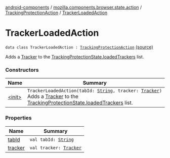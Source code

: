 [android-components](../../../index.md) / [mozilla.components.browser.state.action](../../index.md) / [TrackingProtectionAction](../index.md) / [TrackerLoadedAction](./index.md)

# TrackerLoadedAction

`data class TrackerLoadedAction : `[`TrackingProtectionAction`](../index.md) [(source)](https://github.com/mozilla-mobile/android-components/blob/master/components/browser/state/src/main/java/mozilla/components/browser/state/action/BrowserAction.kt#L274)

Adds a [Tracker](../../../mozilla.components.concept.engine.content.blocking/-tracker/index.md) to the [TrackingProtectionState.loadedTrackers](../../../mozilla.components.browser.state.state/-tracking-protection-state/loaded-trackers.md) list.

### Constructors

| Name | Summary |
|---|---|
| [&lt;init&gt;](-init-.md) | `TrackerLoadedAction(tabId: `[`String`](https://kotlinlang.org/api/latest/jvm/stdlib/kotlin/-string/index.html)`, tracker: `[`Tracker`](../../../mozilla.components.concept.engine.content.blocking/-tracker/index.md)`)`<br>Adds a [Tracker](../../../mozilla.components.concept.engine.content.blocking/-tracker/index.md) to the [TrackingProtectionState.loadedTrackers](../../../mozilla.components.browser.state.state/-tracking-protection-state/loaded-trackers.md) list. |

### Properties

| Name | Summary |
|---|---|
| [tabId](tab-id.md) | `val tabId: `[`String`](https://kotlinlang.org/api/latest/jvm/stdlib/kotlin/-string/index.html) |
| [tracker](tracker.md) | `val tracker: `[`Tracker`](../../../mozilla.components.concept.engine.content.blocking/-tracker/index.md) |

